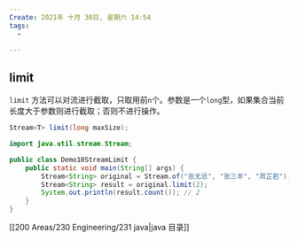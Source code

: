 ```yaml
---
Create: 2021年 十月 30日, 星期六 14:54
tags: 
  - 

---
```

## limit

`limit` 方法可以对流进行截取，只取用前`n`个。参数是一个`long`型，如果集合当前长度大于参数则进行截取；否则不进行操作。

```java
Stream<T> limit(long maxSize);
```

```java
import java.util.stream.Stream;

public class Demo10StreamLimit {
    public static void main(String[] args) { 
        Stream<String> original = Stream.of("张无忌", "张三丰", "周芷若"); 
        Stream<String> result = original.limit(2); 
        System.out.println(result.count()); // 2 
    }
}
```





[[200 Areas/230 Engineering/231 java|java 目录]]